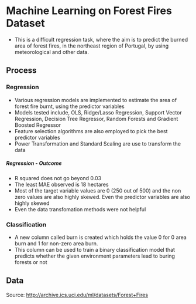 # Machine Learning on Forest Fires Dataset

 - This is a difficult regression task, where the aim is to predict the burned area of forest fires, in the northeast region of Portugal, by using meteorological and other data.

## Process

### Regression

- Various regression models are implemented to estimate the area of forest fire burnt, using the predictor variables
- Models tested include, OLS, Ridge/Lasso Regression, Support Vector Regression, Decision Tree Regressor, Random Forests and Gradient Boosted Regressor
- Feature selection algorithms are also employed to pick the best predictor variables
- Power Transformation and Standard Scaling are use to transform the data

##### Regression - Outcome

- R squared does not go beyond 0.03
- The least MAE observed is 18 hectares
- Most of the target variable values are 0 (250 out of 500) and the non zero values are also highly skewed. Even the predictor variables are also highly skewed
- Even the data transfomation methods were not helpful

### Classification

- A new column called burn is created which holds the value 0 for 0 area burn and 1 for non-zero area burn.
- This column can be used to train a binary classification model that predicts whether the given environment parameters lead to buring forests or not
 


## Data

Source: http://archive.ics.uci.edu/ml/datasets/Forest+Fires
